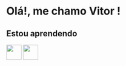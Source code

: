 # Olá!, me chamo Vitor !
## Estou aprendendo

<img loading="lazy" src="https://www.pucminas.br/pos/letras/noticias/PublishingImages/Paginas/COMUNICADO/Brasao%20PUC%20Minas%20aplicacao_cinza.png" width="40" height="40"/> <img loading="lazy" src="https://cdn.jsdelivr.net/gh/devicons/devicon/icons/linux/linux-original.svg" width="40" height="40"/>

